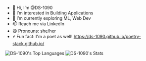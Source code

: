 - 👋 Hi, I’m @DS-1090
- 👀 I’m interested in Building Applications 
- 🌱 I’m currently exploring ML, Web Dev 
- 📫 Reach me via LinkedIn  
- 😄 Pronouns: she/her
- ⚡ Fun fact: I'm a poet as well!
https://ds-1090.github.io/poetry-stack.github.io/
 <!---
DS-1090/DS-1090 is a ✨ special ✨ repository because its `README.md` (this file) appears on your GitHub profile.
You can click the Preview link to take a look at your changes.
--->
![DS-1090's Top Languages](https://github-readme-stats.vercel.app/api/top-langs/?username=DS-1090&theme=vue&show_icons=true&hide_border=true&layout=compact)
![DS-1090's Stats](https://github-readme-stats.vercel.app/api?username=DS-1090&theme=vue&show_icons=true&hide_border=true&count_private=true)
